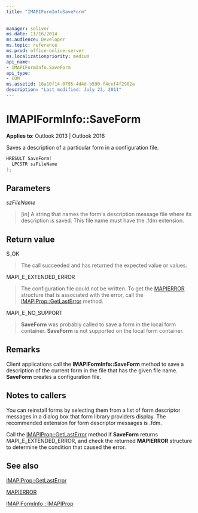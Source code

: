 ```yaml
---
title: "IMAPIFormInfoSaveForm"
 
 
manager: soliver
ms.date: 11/16/2014
ms.audience: Developer
ms.topic: reference
ms.prod: office-online-server
ms.localizationpriority: medium
api_name:
- IMAPIFormInfo.SaveForm
api_type:
- COM
ms.assetid: 18a10f14-0795-4d4d-b590-f4cef4f2902a
description: "Last modified: July 23, 2011"
---
```


# IMAPIFormInfo::SaveForm

  
  
**Applies to**: Outlook 2013 | Outlook 2016 
  
Saves a description of a particular form in a configuration file.
  
```cpp
HRESULT SaveForm(
  LPCSTR szFileName
);
```

## Parameters

 _szFileName_
  
> [in] A string that names the form's description message file where its description is saved. This file name must have the .fdm extension.
    
## Return value

S_OK 
  
> The call succeeded and has returned the expected value or values.
    
MAPI_E_EXTENDED_ERROR 
  
> The configuration file could not be written. To get the [MAPIERROR](mapierror.md) structure that is associated with the error, call the [IMAPIProp::GetLastError](imapiprop-getlasterror.md) method. 
    
MAPI_E_NO_SUPPORT 
  
> **SaveForm** was probably called to save a form in the local form container. **SaveForm** is not supported on the local form container. 
    
## Remarks

Client applications call the **IMAPIFormInfo::SaveForm** method to save a description of the current form in the file that has the given file name. **SaveForm** creates a configuration file. 
  
## Notes to callers

You can reinstall forms by selecting them from a list of form descriptor messages in a dialog box that form library providers display. The recommended extension for form descriptor messages is .fdm.
  
Call the [IMAPIProp::GetLastError](imapiprop-getlasterror.md) method if **SaveForm** returns MAPI_E_EXTENDED_ERROR, and check the returned **MAPIERROR** structure to determine the condition that caused the error. 
  
## See also



[IMAPIProp::GetLastError](imapiprop-getlasterror.md)
  
[MAPIERROR](mapierror.md)
  
[IMAPIFormInfo : IMAPIProp](imapiforminfoimapiprop.md)

